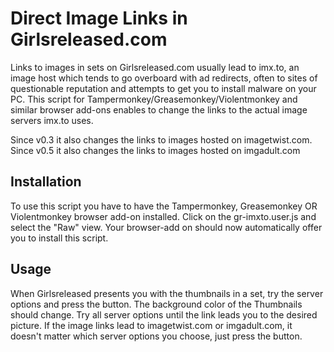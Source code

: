 # Direct Image Links in Girlsreleased.com

Links to images in sets on Girlsreleased.com usually lead to imx.to, an image host which tends to go overboard with ad redirects, often to sites of questionable reputation and attempts to get you to install malware on your PC. This script for Tampermonkey/Greasemonkey/Violentmonkey and similar browser add-ons enables to change the links to the actual image servers imx.to uses.

Since v0.3 it also changes the links to images hosted on imagetwist.com.
Since v0.5 it also changes the links to images hosted on imgadult.com

## Installation

To use this script you have to have the Tampermonkey, Greasemonkey OR Violentmonkey browser add-on installed.
Click on the gr-imxto.user.js and select the "Raw" view. Your browser-add on should now automatically offer you to install this script.

## Usage

When Girlsreleased presents you with the thumbnails in a set, try the server options and press the button. The background color of the Thumbnails should change. Try all server options until the link leads you to the desired picture. If the image links lead to imagetwist.com or imgadult.com, it doesn't matter which server options you choose, just press the button.